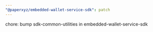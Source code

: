 ```yaml
---
"@paperxyz/embedded-wallet-service-sdk": patch
---
```


chore: bump sdk-common-utilities in embedded-wallet-service-sdk
